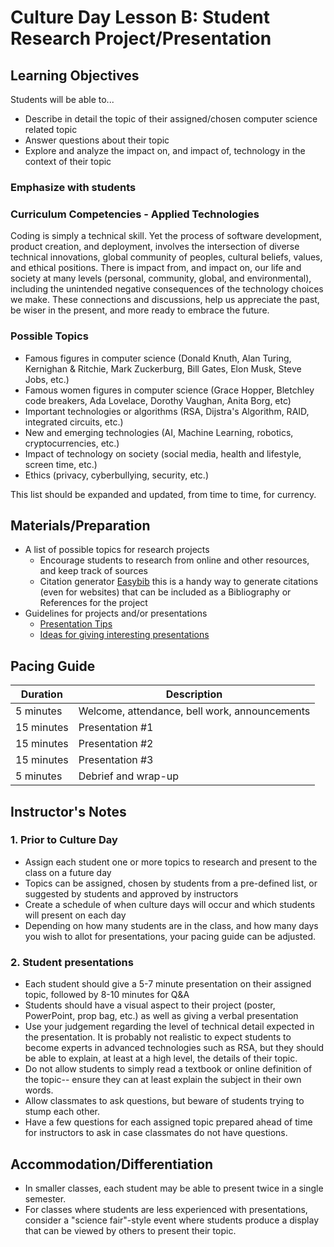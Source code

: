 # Culture Day Lesson B: Student Research Project/Presentation

## Learning Objectives

Students will be able to...

* Describe in detail the topic of their assigned/chosen computer science related topic
* Answer questions about their topic
* Explore and analyze the impact on, and impact of, technology in the context of their topic

### Emphasize with students

### Curriculum Competencies - Applied Technologies

Coding is simply a technical skill.   Yet the process of software development, product creation, and deployment, involves the intersection of diverse technical innovations, global community of peoples, cultural beliefs, values, and ethical positions.   There is impact from, and impact on, our life and society at many levels (personal, community, global, and environmental), including the unintended negative consequences of the technology choices we make.  These connections and discussions, help us appreciate the past, be wiser in the present, and more ready to embrace the future.

### Possible Topics

* Famous figures in computer science (Donald Knuth, Alan Turing, Kernighan & Ritchie, Mark Zuckerburg, Bill Gates, Elon Musk, Steve Jobs, etc.)
* Famous women figures in computer science (Grace Hopper, Bletchley code breakers, Ada Lovelace, Dorothy Vaughan, Anita Borg, etc)
* Important technologies or algorithms (RSA, Dijstra's Algorithm, RAID, integrated circuits, etc.)
* New and emerging technologies (AI, Machine Learning, robotics, cryptocurrencies, etc.)
* Impact of technology on society (social media, health and lifestyle, screen time, etc.)
* Ethics (privacy, cyberbullying, security, etc.)

This list should be expanded and updated, from time to time, for currency.

## Materials/Preparation

* A list of possible topics for research projects
  * Encourage students to research from online and other resources, and keep track of sources
  * Citation generator [Easybib](http://www.easybib.com/) this is a handy way to generate citations (even for websites) that can be included as a Bibliography or References for the project
* Guidelines for projects and/or presentations
  * [Presentation Tips](https://www.thinkoutsidetheslide.com/top-5-powerpoint-tips-for-student-presentations-in-school/)
  * [Ideas for giving interesting presentations](https://www.powtoon.com/blog/17-killer-presentations-tips-students-stand/)

## Pacing Guide

|Duration | Description|
|--|--|
|5 minutes | Welcome, attendance, bell work, announcements |
|15 minutes | Presentation #1 |
|15 minutes | Presentation #2 |
|15 minutes | Presentation #3 |
|5 minutes | Debrief and wrap-up |

## Instructor's Notes

### 1. Prior to Culture Day

* Assign each student one or more topics to research and present to the class on a future day
* Topics can be assigned, chosen by students from a pre-defined list, or suggested by students and approved by instructors
* Create a schedule of when culture days will occur and which students will present on each day
* Depending on how many students are in the class, and how many days you wish to allot for presentations, your pacing guide can be adjusted.

### 2. Student presentations

* Each student should give a 5-7 minute presentation on their assigned topic, followed by 8-10 minutes for Q&A
* Students should have a visual aspect to their project (poster, PowerPoint, prop bag, etc.) as well as giving a verbal presentation
* Use your judgement regarding the level of technical detail expected in the presentation.  It is probably not realistic to expect students to become experts in advanced technologies such as RSA, but they should be able to explain, at least at a high level, the details of their topic.
* Do not allow students to simply read a textbook or online definition of the topic-- ensure they can at least explain the subject in their own words.
* Allow classmates to ask questions, but beware of students trying to stump each other.
* Have a few questions for each assigned topic prepared ahead of time for instructors to ask in case classmates do not have questions.

## Accommodation/Differentiation

* In smaller classes, each student may be able to present twice in a single semester.
* For classes where students are less experienced with presentations, consider a "science fair"-style event where students produce a display that can be viewed by others to present their topic.
